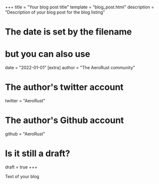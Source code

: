 +++
title = "Your blog post title"
template = "blog_post.html"
description = "Description of your blog post for the blog listing"
# The date is set by the filename
# but you can also use
date = "2022-01-01"
[extra]
author = "The AeroRust community"
# The author's twitter account
twitter = "AeroRust"
# The author's Github account
github = "AeroRust"
# Is it still a draft?
draft = true
+++

Text of your blog